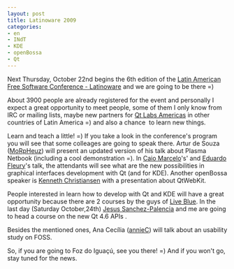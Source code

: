 ```yaml
---
layout: post
title: Latinoware 2009
categories:
- en
- INdT
- KDE
- openBossa
- Qt
---
```

Next Thursday, October 22nd begins the 6th edition of the [Latin American Free Software Conference - Latinoware](http://www.latinoware.org) and we are going to be there =)

About 3900 people are already registered for the event and personally I expect a great opportunity to meet people, some of them I only know from IRC or mailing lists, maybe new partners for [Qt Labs Americas](http://qtlabs.openbossa.org/) in other countries of Latin America =) and also a chance  to learn new things.

Learn and teach a little! =) If you take a look in the conference's program you will see that some colleages are going to speak there. Artur de Souza ([MoRpHeuz](http://blog.morpheuz.cc/)) will present an updated version of his talk about Plasma Netbook (including a cool demonstration =). In [Caio Marcelo](http://blog.cmarcelo.org/)'s' and [Eduardo Fleury](http://blog.eduardofleury.com/)'s talk, the attendants will see what are the new possibilities in graphical interfaces development with Qt (and for KDE). Another openBossa speaker is [Kenneth Christiansen](http://codeposts.blogspot.com/) with a presentation about QtWebKit.

People interested in learn how to develop with Qt and KDE will have a great opportunity because there are 2 courses by the guys of [Live Blue](http://liveblue.wordpress.com/). In the last day (Saturday October,24th) [Jesus Sanchez-Palencia](http://wouwlabs.com/blogs/jeez) and me are going to head a course on the new Qt 4.6 APIs .

Besides the mentioned ones, Ana Cecília ([annieC](http://www.wouwlabs.com/blogs/anniec/)) will talk about an usability study on FOSS.

So, if you are going to Foz do Iguaçú, see you there! =) And if you won't go, stay tuned for the news.
